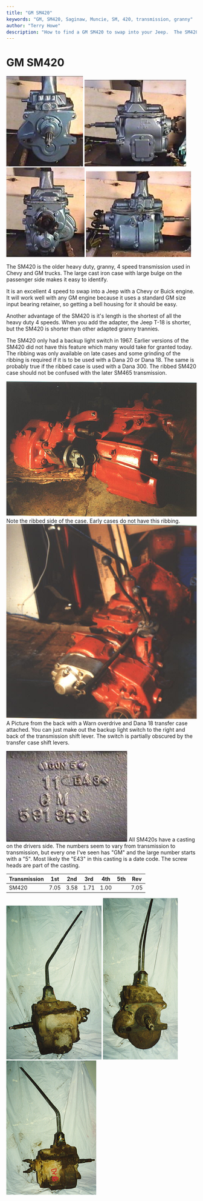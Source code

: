 ```yaml
---
title: "GM SM420"
keywords: "GM, SM420, Saginaw, Muncie, SM, 420, transmission, granny"
author: "Terry Howe"
description: "How to find a GM SM420 to swap into your Jeep.  The SM420 is a heavy duty, granny low, four speed manual transmission."
---
```

# GM SM420

![SM420](../../../img/transmission/upgrades/sm420/4201.jpg "SM420") ![SM420](../../../img/transmission/upgrades/sm420/4202.jpg "SM420") ![SM420](../../../img/transmission/upgrades/sm420/4204.jpg "SM420") ![SM420](../../../img/transmission/upgrades/sm420/4205.jpg "SM420")

The SM420 is the older heavy duty, granny, 4 speed transmission used in Chevy and GM trucks. The large cast iron case with large bulge on the passenger side makes it easy to identify.

It is an excellent 4 speed to swap into a Jeep with a Chevy or Buick engine. It will work well with any GM engine because it uses a standard GM size input bearing retainer, so getting a bell housing for it should be easy.

Another advantage of the SM420 is it's length is the shortest of all the heavy duty 4 speeds. When you add the adapter, the Jeep T-18 is shorter, but the SM420 is shorter than other adapted granny trannies.

The SM420 only had a backup light switch in 1967. Earlier versions of the SM420 did not have this feature which many would take for granted today. The ribbing was only available on late cases and some grinding of the ribbing is required if it is to be used with a Dana 20 or Dana 18. The same is probably true if the ribbed case is used with a Dana 300. The ribbed SM420 case should not be confused with the later SM465 transmission.

![1967 SM420](../../../img/transmission/upgrades/sm420/late420.jpg "1967 SM420") Note the ribbed side of the case. Early cases do not have this ribbing. ![1967 SM420](../../../img/transmission/upgrades/sm420/420-18od.jpg "1967 SM420") A Picture from the back with a Warn overdrive and Dana 18 transfer case attached. You can just make out the backup light switch to the right and back of the transmission shift lever. The switch is partially obscured by the transfer case shift levers.

![SM420](../../../img/transmission/upgrades/sm420/4203.jpg "SM420") All SM420s have a casting on the drivers side. The numbers seem to vary from transmission to transmission, but every one I've seen has "GM" and the large number starts with a "5". Most likely the "E43" in this casting is a date code. The screw heads are part of the casting.

| Transmission | 1st  | 2nd  | 3rd  | 4th  | 5th | Rev  |
|--------------|------|------|------|------|-----|------|
| SM420        | 7.05 | 3.58 | 1.71 | 1.00 |     | 7.05 |

![Muncie 420 drivers](../../../img/transmission/upgrades/sm420ds.jpg "Muncie 420 drivers") ![Muncie 420 front](../../../img/transmission/upgrades/sm420f.jpg "Muncie 420 front") ![Muncie 420 passengers](../../../img/transmission/upgrades/sm420ps.jpg "Muncie 420 passengers")